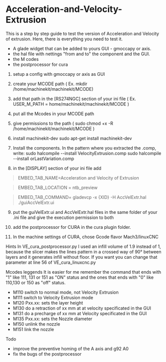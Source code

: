 # Acceleration-and-Velocity-Extrusion

This is a step by step guide  to test the version of Acceleration and Velocity of extrusion. 
Here, there is everything you need to test it.

- A glade widget that can be added to yours GUI - gmoccapy or axis. 
- the hal file with nettings "from and to" the component and the GUI.
- the M codes 
- the postprocessor for cura

1. setup a config with gmoccapy or axis as GUI
2. create your MCODE path ( Ex. mkdir /home/machinekit/machinekit/MCODE)
3. add that path in the [RS274NGC] section of your ini file ( Ex. USER_M_PATH = home/machinekit/machinekit/MCODE ) 
4. put all the Mcodes in your MCODE path 
5. give permissions to the path ( sudo chmod +x -R /home/machinekit/machinekit/MCODE )
6. install machinekit-dev 
   sudo apt-get install machinekit-dev
7. Install the components. In the pattern where you extracted the .comp, write:
sudo halcompile --install VelocityExtrusion.comp
sudo halcompile --install orLastVariation.comp

8. in the [DISPLAY] section of your ini file
add

>EMBED_TAB_NAME=Acceleration and Velocity of Extrusion

>EMBED_TAB_LOCATION = ntb_preview

>EMBED_TAB_COMMAND= gladevcp -x {XID} -H AccVelExtr.hal ./guiAccVelExtr.ui

9. put the guiVelExtr.ui and AccVelExtr.hal files in the same folder of your .ini file and give the execution permission to both 
10. add the postprocessor for CURA in the cura plugin folder.

11. In the machine settings of CURA, chose Gcode flavor Mach3/linuxCNC 

Hints
In VE_cura_postprocessor.py I used an infill volume of 1.9 instead of 1, because the slicer makes the lines pattern in a crossed way of 90° between layers and it generates infill without floor. If you want you can change that parameter at line 56 of VE_cura_linuxcnc.py

Mcodes leggends 
It is easier for me remember the command that ends with "1" like 111, 131 or 151 as "ON" status and the ones that ends with "0" like 110,130 or 150 as "off" status.


- M110 switch to normal mode, not Velocity Extrusion
- M111 switch to Velocity Extrusion mode
- M120 Pxx.xx: sets the layer height
- M130 do a retraction of xx mm at at velocity specificated in the GUI
- M131 do a precharge of xx mm at Velocity specificated in the GUI
- M135 Pxx.xx: sets the Nozzle diameter
- M150 unlink the nozzle
- M151 link the nozzle

Todo
- improve the preventive homing of the A axis and g92 A0
- fix the bugs of the postprocessor
